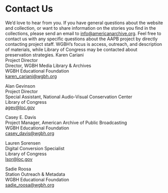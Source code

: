 # Contact Us

We’d love to hear from you. If you have general questions about the website and collection, or want to share information on the stories you find in the collections, please send an email to info@americanarchive.org.
Feel free to contact us with any specific questions about the AAPB project by directly contacting project staff. WGBH’s focus is access, outreach, and description of materials, while Library of Congress may be contacted about preservation strategies. 
Karen Cariani<br/>
Project Director<br/>
Director, WGBH Media Library & Archives<br/>
WGBH Educational Foundation<br/>
karen_cariani@wgbh.org

Alan Gevinson<br/>
Project Director<br/>
Special Assistant, National Audio-Visual Conservation Center<br/>
Library of Congress<br/>
agev@loc.gov<br/>

Casey E. Davis<br/>
Project Manager, American Archive of Public Broadcasting<br/>
WGBH Educational Foundation<br/>
casey_davis@wgbh.org<br/>

Lauren Sorensen<br/>
Digital Conversion Specialist<br/>
Library of Congress<br/>
lsor@loc.gov<br/>

Sadie Roosa<br/>
Station Outreach & Metadata<br/>
WGBH Educational Foundation<br/>
sadie_roosa@wgbh.org<br/>

